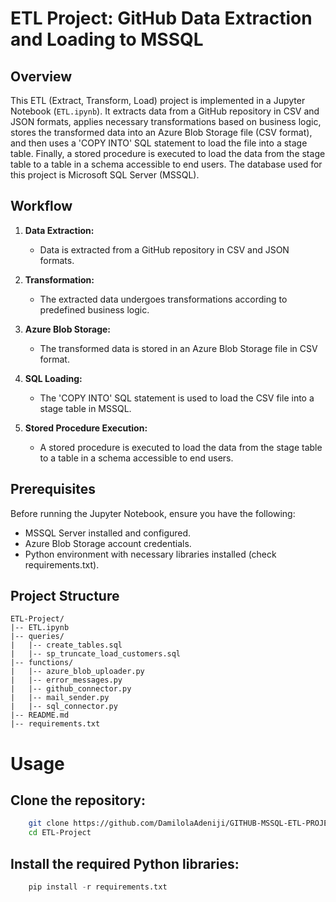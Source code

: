 # ETL Project: GitHub Data Extraction and Loading to MSSQL

## Overview

This ETL (Extract, Transform, Load) project is implemented in a Jupyter Notebook (`ETL.ipynb`). It extracts data from a GitHub repository in CSV and JSON formats, applies necessary transformations based on business logic, stores the transformed data into an Azure Blob Storage file (CSV format), and then uses a 'COPY INTO' SQL statement to load the file into a stage table. Finally, a stored procedure is executed to load the data from the stage table to a table in a schema accessible to end users. The database used for this project is Microsoft SQL Server (MSSQL).

## Workflow

1. **Data Extraction:**
    - Data is extracted from a GitHub repository in CSV and JSON formats.

2. **Transformation:**
    - The extracted data undergoes transformations according to predefined business logic.

3. **Azure Blob Storage:**
    - The transformed data is stored in an Azure Blob Storage file in CSV format.

4. **SQL Loading:**
    - The 'COPY INTO' SQL statement is used to load the CSV file into a stage table in MSSQL.

5. **Stored Procedure Execution:**
    - A stored procedure is executed to load the data from the stage table to a table in a schema accessible to end users.

## Prerequisites

Before running the Jupyter Notebook, ensure you have the following:

- MSSQL Server installed and configured.
- Azure Blob Storage account credentials.
- Python environment with necessary libraries installed (check requirements.txt).

## Project Structure

```plaintext
ETL-Project/
|-- ETL.ipynb
|-- queries/
|   |-- create_tables.sql
|   |-- sp_truncate_load_customers.sql
|-- functions/
|   |-- azure_blob_uploader.py
|   |-- error_messages.py
|   |-- github_connector.py
|   |-- mail_sender.py
|   |-- sql_connector.py
|-- README.md
|-- requirements.txt
```

# Usage
## Clone the repository:
```bash
    git clone https://github.com/DamilolaAdeniji/GITHUB-MSSQL-ETL-PROJECT.git
    cd ETL-Project
```

## Install the required Python libraries:
``` python
    pip install -r requirements.txt
```